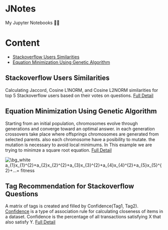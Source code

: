 # JNotes
My Jupyter Notebooks 📑🧾

# Content
- [Stackoverflow Users Similarities](https://github.com/mehditeymorian/JNotes/tree/main/stackoverflow-user-similarity)
- [Equation Minimization Using Genetic Algorithm](https://github.com/mehditeymorian/JNotes/tree/main/equationMinimizationGeneticAlgorithm)


## Stackoverflow Users Similarities
Calculating Jaccord, Cosine L1NORM, and Cosine L2NORM similarities for top 5 Stackoverflow users based on their votes on questions. [Full Detail](https://github.com/mehditeymorian/JNotes/tree/main/stackoverflow-user-similarity)

## Equation Minimization Using Genetic Algorithm
Starting from an initial population, chromosomes evolve through generations and converge toward an optimal answer. in each generation crossovers take place where offsprings chromosomes are generated from selected parents. also each chromosome have a posibility to mutate. the mutation is necessary to avoid local minimums. In This example we are trying to minimze a square root equation. [Full Detail](https://github.com/mehditeymorian/JNotes/tree/main/equationMinimizationGeneticAlgorithm)

<img src="https://latex.codecogs.com/png.image?\dpi{150}&space;\bg_white&space;a_{1}x_{1}^{2}&plus;a_{2}x_{2}^{2}&plus;a_{3}x_{3}^{2}&plus;a_{4}x_{4}^{2}&plus;a_{5}x_{5}^{2}&plus;...=&space;fitness" title="\bg_white a_{1}x_{1}^{2}+a_{2}x_{2}^{2}+a_{3}x_{3}^{2}+a_{4}x_{4}^{2}+a_{5}x_{5}^{2}+...= fitness" />

## Tag Recommendation for Stackoverflow Questions
A matrix of tags is created and filled by Confidence(Tag1, Tag2). [Confidence](https://en.wikipedia.org/wiki/Association_rule_learning#Confidence) is a type of association rule for calculating closeness of items in a dataset. Confidence is the percentage of all transactions satisfying X that also satisfy Y. [Full Detail](https://github.com/mehditeymorian/JNotes/tree/main/stackoverflow)
